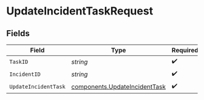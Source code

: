 # UpdateIncidentTaskRequest


## Fields

| Field                                                                          | Type                                                                           | Required                                                                       | Description                                                                    |
| ------------------------------------------------------------------------------ | ------------------------------------------------------------------------------ | ------------------------------------------------------------------------------ | ------------------------------------------------------------------------------ |
| `TaskID`                                                                       | *string*                                                                       | :heavy_check_mark:                                                             | N/A                                                                            |
| `IncidentID`                                                                   | *string*                                                                       | :heavy_check_mark:                                                             | N/A                                                                            |
| `UpdateIncidentTask`                                                           | [components.UpdateIncidentTask](../../models/components/updateincidenttask.md) | :heavy_check_mark:                                                             | N/A                                                                            |